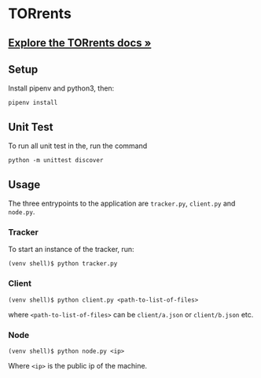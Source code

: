 # TORrents

## [Explore the TORrents docs »](https://theonionbay.github.io/TORrents/)

## Setup

Install pipenv and python3, then:

```
pipenv install
```

## Unit Test
To run all unit test in the, run the command

```
python -m unittest discover
```

## Usage

The three entrypoints to the application are `tracker.py`, `client.py` and `node.py`.

### Tracker

To start an instance of the tracker, run:

```
(venv shell)$ python tracker.py
```

### Client

```
(venv shell)$ python client.py <path-to-list-of-files>
```

where `<path-to-list-of-files>` can be `client/a.json` or
`client/b.json` etc.

### Node

```
(venv shell)$ python node.py <ip>
```
Where `<ip>` is the public ip of the machine.
